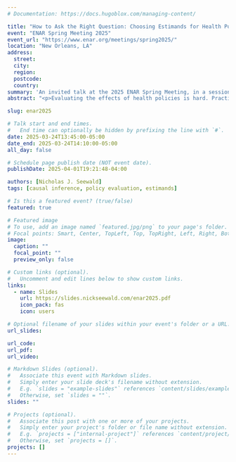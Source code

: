 ```yaml
---
# Documentation: https://docs.hugoblox.com/managing-content/

title: "How to Ask the Right Question: Choosing Estimands for Health Policy Research"
event: "ENAR Spring Meeting 2025"
event_url: "https://www.enar.org/meetings/spring2025/"
location: "New Orleans, LA"
address:
  street:
  city:
  region:
  postcode:
  country:
summary: 'An invited talk at the 2025 ENAR Spring Meeting, in a session titled "It’s All About the Estimand: Asking the Right Questions to Best Inform Health Policy Decisions".'
abstract: "<p>Evaluating the effects of health policies is hard. Practical constraints like heterogeneous policy implementation details, slow rollouts, and small sample sizes add to the complexity of estimating causal effects. Adding to these difficulties is a lack of clearly articulated considerations for choosing estimands in health policy evaluation research, which can lead to studies in which the choice of scientific question is guided by available analytic tools, rather than the other way around.</p> <p>In this talk, I discuss common estimands in health policy evaluation, their strengths and limitations, and how they have become prominent in non-experimental research. I then highlight more advanced causal questions that better reflect the complex nature of health policy evaluation and require estimands beyond, say, the average treatment effect among the treated. This talk serves as a prelude to the rest of the session, in which complex health policy questions are addressed with novel estimands and estimators to better understand policies’ nuanced effects and to move toward a healthier, more equitable future.</p>"

slug: enar2025

# Talk start and end times.
#   End time can optionally be hidden by prefixing the line with `#`.
date: 2025-03-24T13:45:00-05:00
date_end: 2025-03-24T14:10:00-05:00
all_day: false

# Schedule page publish date (NOT event date).
publishDate: 2025-04-01T19:21:48-04:00

authors: [Nicholas J. Seewald]
tags: [causal inference, policy evaluation, estimands]

# Is this a featured event? (true/false)
featured: true

# Featured image
# To use, add an image named `featured.jpg/png` to your page's folder. 
# Focal points: Smart, Center, TopLeft, Top, TopRight, Left, Right, BottomLeft, Bottom, BottomRight.
image:
  caption: ""
  focal_point: ""
  preview_only: false

# Custom links (optional).
#   Uncomment and edit lines below to show custom links.
links:
  - name: Slides
    url: https://slides.nickseewald.com/enar2025.pdf
    icon_pack: fas
    icon: users

# Optional filename of your slides within your event's folder or a URL.
url_slides: 

url_code:
url_pdf:
url_video:

# Markdown Slides (optional).
#   Associate this event with Markdown slides.
#   Simply enter your slide deck's filename without extension.
#   E.g. `slides = "example-slides"` references `content/slides/example-slides.md`.
#   Otherwise, set `slides = ""`.
slides: ""

# Projects (optional).
#   Associate this post with one or more of your projects.
#   Simply enter your project's folder or file name without extension.
#   E.g. `projects = ["internal-project"]` references `content/project/deep-learning/index.md`.
#   Otherwise, set `projects = []`.
projects: []
---
```

